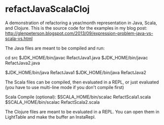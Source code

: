 refactJavaScalaCloj
===================

A demonstration of refactoring a year/month representation in Java, Scala, and Clojure.
This is the source code for the examples in my blog post:
http://glenpeterson.blogspot.com/2013/09/expression-problem-java-vs-scala-vs.html

The Java files are meant to be compiled and run:

cd src
$JDK_HOME/bin/javac RefactJava1.java 
$JDK_HOME/bin/javac RefactJava2.java 

$JDK_HOME/bin/java RefactJava1
$JDK_HOME/bin/java RefactJava2


The Scala files can be compiled, then evaluated in a REPL, or just evaluated (you have to use multi-line mode if you don't compile first)

Scala Compile (optional):
$SCALA_HOME/bin/scalac RefactScala1.scala 
$SCALA_HOME/bin/scalac RefactScala2.scala 


The Clojure files are meant to be evaluated in a REPL.  You can open them in LightTable and make the buffer an InstaRepl.
